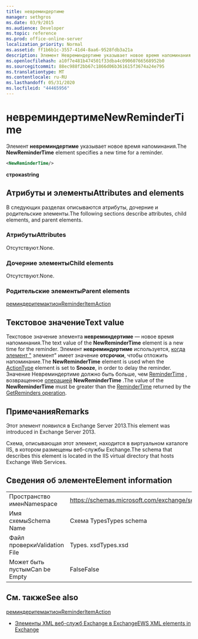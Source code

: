 ```yaml
---
title: невреминдертиме
manager: sethgros
ms.date: 03/9/2015
ms.audience: Developer
ms.topic: reference
ms.prod: office-online-server
localization_priority: Normal
ms.assetid: ff1b6b1c-3557-41d4-8aa6-9528fdb3a21a
description: Элемент Невреминдертиме указывает новое время напоминания.
ms.openlocfilehash: a10f7e481b474501f33dba4c09060766568952b0
ms.sourcegitcommit: 88ec988f2bb67c1866d06b361615f3674a24e795
ms.translationtype: MT
ms.contentlocale: ru-RU
ms.lasthandoff: 05/31/2020
ms.locfileid: "44465956"
---
```

# <a name="newremindertime"></a><span data-ttu-id="cf936-103">невреминдертиме</span><span class="sxs-lookup"><span data-stu-id="cf936-103">NewReminderTime</span></span>

<span data-ttu-id="cf936-104">Элемент **невреминдертиме** указывает новое время напоминания.</span><span class="sxs-lookup"><span data-stu-id="cf936-104">The **NewReminderTime** element specifies a new time for a reminder.</span></span> 
  
```XML
<NewReminderTime/>
```

 <span data-ttu-id="cf936-105">**строка**</span><span class="sxs-lookup"><span data-stu-id="cf936-105">**string**</span></span>
## <a name="attributes-and-elements"></a><span data-ttu-id="cf936-106">Атрибуты и элементы</span><span class="sxs-lookup"><span data-stu-id="cf936-106">Attributes and elements</span></span>

<span data-ttu-id="cf936-107">В следующих разделах описываются атрибуты, дочерние и родительские элементы.</span><span class="sxs-lookup"><span data-stu-id="cf936-107">The following sections describe attributes, child elements, and parent elements.</span></span>
  
### <a name="attributes"></a><span data-ttu-id="cf936-108">Атрибуты</span><span class="sxs-lookup"><span data-stu-id="cf936-108">Attributes</span></span>

<span data-ttu-id="cf936-109">Отсутствуют.</span><span class="sxs-lookup"><span data-stu-id="cf936-109">None.</span></span>
  
### <a name="child-elements"></a><span data-ttu-id="cf936-110">Дочерние элементы</span><span class="sxs-lookup"><span data-stu-id="cf936-110">Child elements</span></span>

<span data-ttu-id="cf936-111">Отсутствуют.</span><span class="sxs-lookup"><span data-stu-id="cf936-111">None.</span></span>
  
### <a name="parent-elements"></a><span data-ttu-id="cf936-112">Родительские элементы</span><span class="sxs-lookup"><span data-stu-id="cf936-112">Parent elements</span></span>

[<span data-ttu-id="cf936-113">реминдеритемактион</span><span class="sxs-lookup"><span data-stu-id="cf936-113">ReminderItemAction</span></span>](reminderitemaction.md)
  
## <a name="text-value"></a><span data-ttu-id="cf936-114">Текстовое значение</span><span class="sxs-lookup"><span data-stu-id="cf936-114">Text value</span></span>

<span data-ttu-id="cf936-115">Текстовое значение элемента **невреминдертиме** — новое время напоминания.</span><span class="sxs-lookup"><span data-stu-id="cf936-115">The text value of the **NewReminderTime** element is a new time for the reminder.</span></span> <span data-ttu-id="cf936-116">Элемент **невреминдертиме** используется, [когда элемент "](actiontype-reminderactiontype.md) элемент" имеет значение **отсрочки**, чтобы отложить напоминание.</span><span class="sxs-lookup"><span data-stu-id="cf936-116">The **NewReminderTime** element is used when the [ActionType](actiontype-reminderactiontype.md) element is set to **Snooze**, in order to delay the reminder.</span></span> <span data-ttu-id="cf936-117">Значение Невреминдертиме должно быть больше, чем [ReminderTime](remindertime.md) , возвращенное [операцией](getreminders-operation.md) **NewReminderTime** .</span><span class="sxs-lookup"><span data-stu-id="cf936-117">The value of the **NewReminderTime** must be greater than the [ReminderTime](remindertime.md) returned by the [GetReminders operation](getreminders-operation.md).</span></span>
  
## <a name="remarks"></a><span data-ttu-id="cf936-118">Примечания</span><span class="sxs-lookup"><span data-stu-id="cf936-118">Remarks</span></span>

<span data-ttu-id="cf936-119">Этот элемент появился в Exchange Server 2013.</span><span class="sxs-lookup"><span data-stu-id="cf936-119">This element was introduced in Exchange Server 2013.</span></span>
  
<span data-ttu-id="cf936-120">Схема, описывающая этот элемент, находится в виртуальном каталоге IIS, в котором размещены веб-службы Exchange.</span><span class="sxs-lookup"><span data-stu-id="cf936-120">The schema that describes this element is located in the IIS virtual directory that hosts Exchange Web Services.</span></span>
  
## <a name="element-information"></a><span data-ttu-id="cf936-121">Сведения об элементе</span><span class="sxs-lookup"><span data-stu-id="cf936-121">Element information</span></span>

|||
|:-----|:-----|
|<span data-ttu-id="cf936-122">Пространство имен</span><span class="sxs-lookup"><span data-stu-id="cf936-122">Namespace</span></span>  <br/> |https://schemas.microsoft.com/exchange/services/2006/types  <br/> |
|<span data-ttu-id="cf936-123">Имя схемы</span><span class="sxs-lookup"><span data-stu-id="cf936-123">Schema Name</span></span>  <br/> |<span data-ttu-id="cf936-124">Схема Types</span><span class="sxs-lookup"><span data-stu-id="cf936-124">Types schema</span></span>  <br/> |
|<span data-ttu-id="cf936-125">Файл проверки</span><span class="sxs-lookup"><span data-stu-id="cf936-125">Validation File</span></span>  <br/> |<span data-ttu-id="cf936-126">Types. xsd</span><span class="sxs-lookup"><span data-stu-id="cf936-126">Types.xsd</span></span>  <br/> |
|<span data-ttu-id="cf936-127">Может быть пустым</span><span class="sxs-lookup"><span data-stu-id="cf936-127">Can be Empty</span></span>  <br/> |<span data-ttu-id="cf936-128">False</span><span class="sxs-lookup"><span data-stu-id="cf936-128">False</span></span>  <br/> |
   
## <a name="see-also"></a><span data-ttu-id="cf936-129">См. также</span><span class="sxs-lookup"><span data-stu-id="cf936-129">See also</span></span>



[<span data-ttu-id="cf936-130">реминдеритемактион</span><span class="sxs-lookup"><span data-stu-id="cf936-130">ReminderItemAction</span></span>](reminderitemaction.md)


- [<span data-ttu-id="cf936-131">Элементы XML веб-служб Exchange в Exchange</span><span class="sxs-lookup"><span data-stu-id="cf936-131">EWS XML elements in Exchange</span></span>](ews-xml-elements-in-exchange.md)

